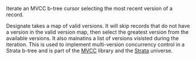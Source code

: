 Iterate an MVCC b-tree cursor selecting the most recent version of a record.

Designate takes a map of valid versions. It will skip records that do not have a
version in the valid version map, then select the greatest version from the
available versions. It also mainatins a list of versions visisted during the
iteration. This is used to implement multi-version concurrency control in a
Strata b-tree and is part of the [MVCC](https://github.com/bigeasy/mvcc) library
and the [Strata](https://github.com/bigeasy/strata) universe.

